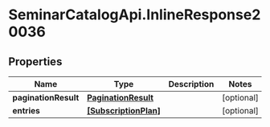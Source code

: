 # SeminarCatalogApi.InlineResponse20036

## Properties
Name | Type | Description | Notes
------------ | ------------- | ------------- | -------------
**paginationResult** | [**PaginationResult**](PaginationResult.md) |  | [optional] 
**entries** | [**[SubscriptionPlan]**](SubscriptionPlan.md) |  | [optional] 



